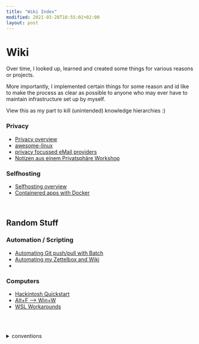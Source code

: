 ```yaml
---
title: "Wiki Index"
modified: 2021-03-28T18:55:02+02:00
layout: post
---
```


# Wiki

Over time, I looked up, learned and created some things for various reasons or projects.

More importantly, I implemented certain things for some reason and id like to make the process as clear as possible to anyone who may ever have to maintain infrastructure set up by myself.

View this as my part to kill (unintended) knowledge hierarchies :)

### Privacy

- [Privacy overview](./privacy/privacy-index.md)
- [awesome-linux](./privacy/awesome-linux.md)
- [privacy focussed eMail providers](./privacy/secure-email.md)
- [Notizen aus einem Privatsphäre Workshop](./privacy/privacy-workshop-de.md)

### Selfhosting

- [Selfhosting overview](./selfhosting/index-selfhosting.md)
- [Containered apps with Docker](./selfhosting/applications/container-apps-docker.md)

<br>

## Random Stuff

### Automation / Scripting

- [Automating Git push/pull with Batch](./automate-everything/win_git-pull_git-push)
- [Automating my Zettelbox and Wiki](./automate-everything/zettlr+git.md)
- <!--* [](./automate everything/)-->

### Computers

- [Hackintosh Quickstart](./computer/hackintosh.md)
- [Alt+F --> Win+W](./computer/win+w-close.md)
- [WSL Workarounds](./computer/wsl-stuff.md)

<br><br>

<details> <summary> conventions </summary>

### internal links

In case you are wondering WTF those numbers are: they are internal links used by [zettlr](https://zettlr.com).

### Languages

My default will be english, but in case I accidentally wrote in German (\*-de.md), im not going to spend time translating. Use [deepl](https://deepl.com).

For my fellow germans: blabliblub-de.md zeigt dass die Datei auf Deutsch ist. Auch hier der Hinweis, dass [deepl](https://deepl.com) existiert.

</details>
